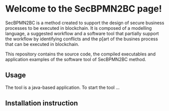 # Welcome to the SecBPMN2BC page!

SecBPMN2BC is a method created to support the design of secure business processes to be executed in blockchain. It is composed of a modelling language, a suggested workflow and a software tool that partially support the workflow by identifying conflicts and the p[art of the busines process that can be executed in blockchain.

This repository contains the source code, the compiled executables and application examples of the software tool of SecBPMN2BC method.

## Usage
The tool is a java-based application. To start the tool …

<a couple of screenshots>


## Installation instruction 
<instructions>

